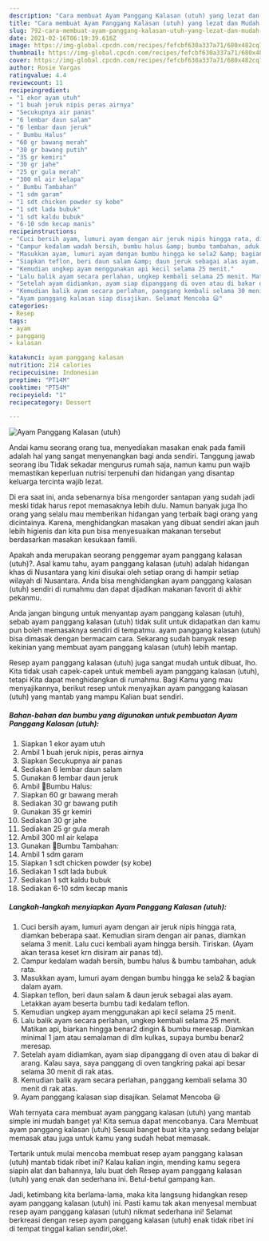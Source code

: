 ```yaml
---
description: "Cara membuat Ayam Panggang Kalasan (utuh) yang lezat dan Mudah Dibuat"
title: "Cara membuat Ayam Panggang Kalasan (utuh) yang lezat dan Mudah Dibuat"
slug: 792-cara-membuat-ayam-panggang-kalasan-utuh-yang-lezat-dan-mudah-dibuat
date: 2021-02-16T06:19:39.616Z
image: https://img-global.cpcdn.com/recipes/fefcbf630a337a71/680x482cq70/ayam-panggang-kalasan-utuh-foto-resep-utama.jpg
thumbnail: https://img-global.cpcdn.com/recipes/fefcbf630a337a71/680x482cq70/ayam-panggang-kalasan-utuh-foto-resep-utama.jpg
cover: https://img-global.cpcdn.com/recipes/fefcbf630a337a71/680x482cq70/ayam-panggang-kalasan-utuh-foto-resep-utama.jpg
author: Rosie Vargas
ratingvalue: 4.4
reviewcount: 11
recipeingredient:
- "1 ekor ayam utuh"
- "1 buah jeruk nipis peras airnya"
- "Secukupnya air panas"
- "6 lembar daun salam"
- "6 lembar daun jeruk"
- " Bumbu Halus"
- "60 gr bawang merah"
- "30 gr bawang putih"
- "35 gr kemiri"
- "30 gr jahe"
- "25 gr gula merah"
- "300 ml air kelapa"
- " Bumbu Tambahan"
- "1 sdm garam"
- "1 sdt chicken powder sy kobe"
- "1 sdt lada bubuk"
- "1 sdt kaldu bubuk"
- "6-10 sdm kecap manis"
recipeinstructions:
- "Cuci bersih ayam, lumuri ayam dengan air jeruk nipis hingga rata, diamkan beberapa saat. Kemudian siram dengan air panas, diamkan selama 3 menit. Lalu cuci kembali ayam hingga bersih. Tiriskan. (Ayam akan terasa keset krn disiram air panas td)."
- "Campur kedalam wadah bersih, bumbu halus &amp; bumbu tambahan, aduk rata."
- "Masukkan ayam, lumuri ayam dengan bumbu hingga ke sela2 &amp; bagian dalam ayam."
- "Siapkan teflon, beri daun salam &amp; daun jeruk sebagai alas ayam. Letakkan ayam beserta bumbu tadi kedalam teflon."
- "Kemudian ungkep ayam menggunakan api kecil selama 25 menit."
- "Lalu balik ayam secara perlahan, ungkep kembali selama 25 menit. Matikan api, biarkan hingga benar2 dingin &amp; bumbu meresap. Diamkan minimal 1 jam atau semalaman di dlm kulkas, supaya bumbu benar2 meresap."
- "Setelah ayam didiamkan, ayam siap dipanggang di oven atau di bakar di arang. Kalau saya, saya panggang di oven tangkring pakai api besar selama 30 menit di rak atas."
- "Kemudian balik ayam secara perlahan, panggang kembali selama 30 menit di rak atas."
- "Ayam panggang kalasan siap disajikan. Selamat Mencoba 😃"
categories:
- Resep
tags:
- ayam
- panggang
- kalasan

katakunci: ayam panggang kalasan 
nutrition: 214 calories
recipecuisine: Indonesian
preptime: "PT14M"
cooktime: "PT54M"
recipeyield: "1"
recipecategory: Dessert

---
```



![Ayam Panggang Kalasan (utuh)](https://img-global.cpcdn.com/recipes/fefcbf630a337a71/680x482cq70/ayam-panggang-kalasan-utuh-foto-resep-utama.jpg)

Andai kamu seorang orang tua, menyediakan masakan enak pada famili adalah hal yang sangat menyenangkan bagi anda sendiri. Tanggung jawab seorang ibu Tidak sekadar mengurus rumah saja, namun kamu pun wajib memastikan keperluan nutrisi terpenuhi dan hidangan yang disantap keluarga tercinta wajib lezat.

Di era  saat ini, anda sebenarnya bisa mengorder santapan yang sudah jadi meski tidak harus repot memasaknya lebih dulu. Namun banyak juga lho orang yang selalu mau memberikan hidangan yang terbaik bagi orang yang dicintainya. Karena, menghidangkan masakan yang dibuat sendiri akan jauh lebih higienis dan kita pun bisa menyesuaikan makanan tersebut berdasarkan masakan kesukaan famili. 



Apakah anda merupakan seorang penggemar ayam panggang kalasan (utuh)?. Asal kamu tahu, ayam panggang kalasan (utuh) adalah hidangan khas di Nusantara yang kini disukai oleh setiap orang di hampir setiap wilayah di Nusantara. Anda bisa menghidangkan ayam panggang kalasan (utuh) sendiri di rumahmu dan dapat dijadikan makanan favorit di akhir pekanmu.

Anda jangan bingung untuk menyantap ayam panggang kalasan (utuh), sebab ayam panggang kalasan (utuh) tidak sulit untuk didapatkan dan kamu pun boleh memasaknya sendiri di tempatmu. ayam panggang kalasan (utuh) bisa dimasak dengan bermacam cara. Sekarang sudah banyak resep kekinian yang membuat ayam panggang kalasan (utuh) lebih mantap.

Resep ayam panggang kalasan (utuh) juga sangat mudah untuk dibuat, lho. Kita tidak usah capek-capek untuk membeli ayam panggang kalasan (utuh), tetapi Kita dapat menghidangkan di rumahmu. Bagi Kamu yang mau menyajikannya, berikut resep untuk menyajikan ayam panggang kalasan (utuh) yang mantab yang mampu Kalian buat sendiri.

<!--inarticleads1-->

##### Bahan-bahan dan bumbu yang digunakan untuk pembuatan Ayam Panggang Kalasan (utuh):

1. Siapkan 1 ekor ayam utuh
1. Ambil 1 buah jeruk nipis, peras airnya
1. Siapkan Secukupnya air panas
1. Sediakan 6 lembar daun salam
1. Gunakan 6 lembar daun jeruk
1. Ambil  🍥Bumbu Halus:
1. Siapkan 60 gr bawang merah
1. Sediakan 30 gr bawang putih
1. Gunakan 35 gr kemiri
1. Sediakan 30 gr jahe
1. Sediakan 25 gr gula merah
1. Ambil 300 ml air kelapa
1. Gunakan  🍥Bumbu Tambahan:
1. Ambil 1 sdm garam
1. Siapkan 1 sdt chicken powder (sy kobe)
1. Sediakan 1 sdt lada bubuk
1. Sediakan 1 sdt kaldu bubuk
1. Sediakan 6-10 sdm kecap manis




<!--inarticleads2-->

##### Langkah-langkah menyiapkan Ayam Panggang Kalasan (utuh):

1. Cuci bersih ayam, lumuri ayam dengan air jeruk nipis hingga rata, diamkan beberapa saat. Kemudian siram dengan air panas, diamkan selama 3 menit. Lalu cuci kembali ayam hingga bersih. Tiriskan. (Ayam akan terasa keset krn disiram air panas td).
1. Campur kedalam wadah bersih, bumbu halus &amp; bumbu tambahan, aduk rata.
1. Masukkan ayam, lumuri ayam dengan bumbu hingga ke sela2 &amp; bagian dalam ayam.
1. Siapkan teflon, beri daun salam &amp; daun jeruk sebagai alas ayam. Letakkan ayam beserta bumbu tadi kedalam teflon.
1. Kemudian ungkep ayam menggunakan api kecil selama 25 menit.
1. Lalu balik ayam secara perlahan, ungkep kembali selama 25 menit. Matikan api, biarkan hingga benar2 dingin &amp; bumbu meresap. Diamkan minimal 1 jam atau semalaman di dlm kulkas, supaya bumbu benar2 meresap.
1. Setelah ayam didiamkan, ayam siap dipanggang di oven atau di bakar di arang. Kalau saya, saya panggang di oven tangkring pakai api besar selama 30 menit di rak atas.
1. Kemudian balik ayam secara perlahan, panggang kembali selama 30 menit di rak atas.
1. Ayam panggang kalasan siap disajikan. Selamat Mencoba 😃




Wah ternyata cara membuat ayam panggang kalasan (utuh) yang mantab simple ini mudah banget ya! Kita semua dapat mencobanya. Cara Membuat ayam panggang kalasan (utuh) Sesuai banget buat kita yang sedang belajar memasak atau juga untuk kamu yang sudah hebat memasak.

Tertarik untuk mulai mencoba membuat resep ayam panggang kalasan (utuh) mantab tidak ribet ini? Kalau kalian ingin, mending kamu segera siapin alat dan bahannya, lalu buat deh Resep ayam panggang kalasan (utuh) yang enak dan sederhana ini. Betul-betul gampang kan. 

Jadi, ketimbang kita berlama-lama, maka kita langsung hidangkan resep ayam panggang kalasan (utuh) ini. Pasti kamu tak akan menyesal membuat resep ayam panggang kalasan (utuh) nikmat sederhana ini! Selamat berkreasi dengan resep ayam panggang kalasan (utuh) enak tidak ribet ini di tempat tinggal kalian sendiri,oke!.

